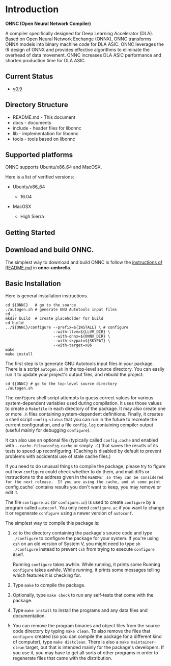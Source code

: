 # Introduction

**ONNC (Open Neural Network Compiler)**

A compiler specifically designed for Deep Learning Accelerator (DLA).
Based on Open Neural Network Exchange (ONNX), ONNC transforms ONNX models into
binary machine code for DLA ASIC. ONNC leverages the IR design of ONNX and
provides effective algorithms to eliminate the overhead of data movement.
ONNC increases DLA ASIC performance and shorten production time for DLA ASIC.

## Current Status

* [v0.9](https://github.com/ONNC/onnc/releases)
 
## Directory Structure
* README.md - This document
* docs      - documents
* include   - header files for libonnc
* lib       - implementation for libonnc
* tools     - tools based on libonnc

## Supported platforms

ONNC supports Ubuntu/x86_64 and MacOSX.

Here is a list of verified versions:
* Ubuntu/x86_64
  - 16.04

* MacOSX
  - High Sierra

## Getting Started

## Download and build ONNC.
The simplest way to download and build ONNC is follow the
[instructions of README.md](https://github.com/ONNC/onnc-umbrella) in **onnc-umbrella**.

## Basic Installation
Here is general installation instructions.

```
cd ${ONNC}   # go to the source
./autogen.sh # generate GNU Autotools input files
cd ..
mkdir build  # create placeholder for build
cd build
../${ONNC}/configure --prefix=${INSTALL} \ # configure
                     --with-llvm=${LLVM_DIR} \
                     --with-onnx=${ONNX_DIR} \
                     --with-skypat=${SKYPAT} \
                     --with-target=x86
make
make install
```

The first step is to generate GNU Autotools input files in your package.
There is a script `autogen.sh` in the top-level source directory. You can
easily run it to update your project's output files, and rebuild the project:

```
cd ${ONNC} # go to the top-level source directory
./autogen.sh
```

The `configure` shell script attempts to guess correct values for
various system-dependent variables used during compilation.  It uses
those values to create a `Makefile` in each directory of the package.
It may also create one or more `.h` files containing system-dependent
definitions.  Finally, it creates a shell script `config.status` that
you can run in the future to recreate the current configuration, and a
file `config.log` containing compiler output (useful mainly for
debugging `configure`).

It can also use an optional file (typically called `config.cache`
and enabled with `--cache-file=config.cache` or simply `-C`) that saves
the results of its tests to speed up reconfiguring.  (Caching is
disabled by default to prevent problems with accidental use of stale
cache files.)

If you need to do unusual things to compile the package, please try
to figure out how `configure` could check whether to do them, and mail
diffs or instructions to the address given in the `README' so they can
be considered for the next release.  If you are using the cache, and at
some point `config.cache` contains results you don't want to keep, you
may remove or edit it.

   The file `configure.ac` (or `configure.in`) is used to create
`configure` by a program called `autoconf`.  You only need
`configure.ac` if you want to change it or regenerate `configure` using
a newer version of `autoconf`.

The simplest way to compile this package is:

1. `cd` to the directory containing the package's source code and type
   `./configure` to configure the package for your system.  If you're
   using `csh` on an old version of System V, you might need to type
   `sh ./configure` instead to prevent `csh` from trying to execute
   `configure` itself.

   Running `configure` takes awhile.  While running, it prints some
   Running `configure` takes awhile.  While running, it prints some
   messages telling which features it is checking for.

2. Type `make` to compile the package.

3. Optionally, type `make check` to run any self-tests that come with
   the package.

4. Type `make install` to install the programs and any data files and
   documentation.

5. You can remove the program binaries and object files from the
   source code directory by typing `make clean`.  To also remove the
   files that `configure` created (so you can compile the package for
   a different kind of computer), type `make distclean`.  There is
   also a `make maintainer-clean` target, but that is intended mainly
   for the package's developers.  If you use it, you may have to get
   all sorts of other programs in order to regenerate files that came
   with the distribution.

